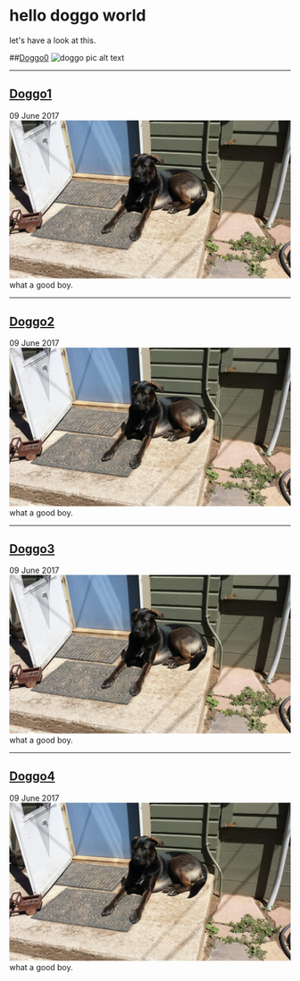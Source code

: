 # hello doggo world
let's have a look at this.

##[Doggo0](http://www.google.com)
![doggo pic alt text](https://scontent.cdninstagram.com/t51.2885-15/s150x150/e35/19051504_429462270760199_5605852071346569216_n.jpg)
***

## [Doggo1](http://www.google.com)
09 June 2017
![Doggo pic alt text](/images/doggo.jpg)
what a good boy.
***

## [Doggo2](http://www.google.com)
09 June 2017
![Doggo pic alt text](/images/doggo.jpg)
what a good boy.
***

## [Doggo3](http://www.google.com)
09 June 2017
![Doggo pic alt text](/images/doggo.jpg)
what a good boy.
***

## [Doggo4](http://www.google.com)
09 June 2017
![Doggo pic alt text](/images/doggo.jpg)
what a good boy.

